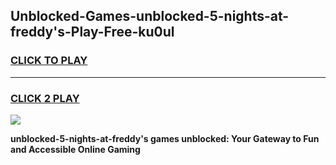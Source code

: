 
## Unblocked-Games-unblocked-5-nights-at-freddy's-Play-Free-ku0ul
<h3>
<a href="https://premium76.site?title=unblocked-5-nights-at-freddy's&ref=12A">CLICK TO PLAY</a></h3>
<hr>

<h3>
<a href="https://premium76.site?title=unblocked-5-nights-at-freddy's&ref=12A">CLICK 2 PLAY</a>
  
</h3>

<a href="https://premium76.site?title=unblocked-5-nights-at-freddy's&ref=12A"><img src="https://clearcache.store/games.png"></a>


**unblocked-5-nights-at-freddy's games unblocked: Your Gateway to Fun and Accessible Online Gaming**
